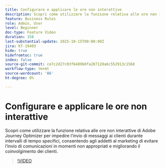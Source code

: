 ```yaml
---
title: Configurare e applicare le ore non interattive
description: Scopri come utilizzare la funzione relativa alle ore non interattive in Adobe Journey Optimizer per impedire l’invio di messaggi (SMS, e-mail, push, WhatsApp) ai clienti durante intervalli di tempo specifici, aiutando gli esperti di marketing a evitare l’invio di comunicazioni in momenti non appropriati e migliorando il coinvolgimento dei clienti.
feature: Business Rules
role: Admin, User
level: Beginner
doc-type: Feature Video
duration: 158
last-substantial-update: 2025-10-15T00:00:00Z
jira: KT-19403
hide: true
hidefromtoc: true
index: false
source-git-commit: ce7c2d27c03f648960fa287120a6c552913c1568
workflow-type: tm+mt
source-wordcount: '86'
ht-degree: 0%

---
```



# Configurare e applicare le ore non interattive

Scopri come utilizzare la funzione relativa alle ore non interattive di Adobe Journey Optimizer per impedire l’invio di messaggi ai clienti durante intervalli di tempo specifici, consentendo agli addetti al marketing di evitare l’invio di comunicazioni in momenti non appropriati e migliorando il coinvolgimento dei clienti.

>[!VIDEO](https://video.tv.adobe.com/v/3475851/?learn=on&enablevpops)
